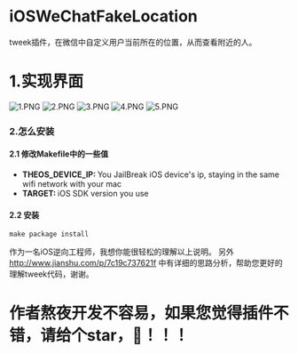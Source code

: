 # iOSWeChatFakeLocation
tweek插件，在微信中自定义用户当前所在的位置，从而查看附近的人。

# 1.实现界面
![1.PNG](https://github.com/zhaochengxiang/iOSWeChatFakeLocation/blob/master/images/1.jpeg)
![2.PNG](https://github.com/zhaochengxiang/iOSWeChatFakeLocation/blob/master/images/2.jpeg)
![3.PNG](https://github.com/zhaochengxiang/iOSWeChatFakeLocation/blob/master/images/3.jpeg)
![4.PNG](https://github.com/zhaochengxiang/iOSWeChatFakeLocation/blob/master/images/4.jpeg)
![5.PNG](https://github.com/zhaochengxiang/iOSWeChatFakeLocation/blob/master/images/5.jpeg)

### 2.怎么安装
#### 2.1 修改Makefile中的一些值
* <b>THEOS_DEVICE_IP: </b> You JailBreak iOS device's ip, staying in the same wifi network with your mac
* <b>TARGET: </b> iOS SDK version you use

#### 2.2 安装
```
make package install
```

作为一名iOS逆向工程师，我想你能很轻松的理解以上说明。
另外 http://www.jianshu.com/p/7c19c737621f 中有详细的思路分析，帮助您更好的理解tweek代码，谢谢。


# 作者熬夜开发不容易，如果您觉得插件不错，请给个star，🙏！！！
